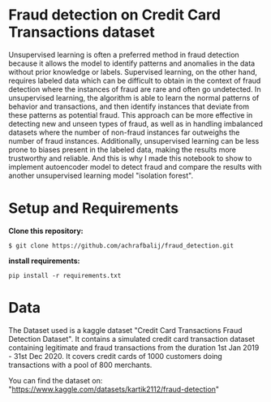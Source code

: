 <h1>Fraud detection on Credit Card Transactions dataset</h1>
Unsupervised learning is often a preferred method in fraud detection because it allows the model to identify patterns and anomalies in the data without prior knowledge or labels. Supervised learning, on the other hand, requires labeled data which can be difficult to obtain in the context of fraud detection where the instances of fraud are rare and often go undetected. In unsupervised learning, the algorithm is able to learn the normal patterns of behavior and transactions, and then identify instances that deviate from these patterns as potential fraud. This approach can be more effective in detecting new and unseen types of fraud, as well as in handling imbalanced datasets where the number of non-fraud instances far outweighs the number of fraud instances. Additionally, unsupervised learning can be less prone to biases present in the labeled data, making the results more trustworthy and reliable.
And this is why I made this notebook to show to implement autoencoder model to detect fraud and compare the results with another unsupervised learning model "isolation forest".
<h1>Setup and Requirements</h1>

**Clone this repository:**
```
$ git clone https://github.com/achrafbalij/fraud_detection.git
```
**install requirements:**
```
pip install -r requirements.txt
```

<h1>Data</h1>
The Dataset used is a kaggle dataset "Credit Card Transactions Fraud Detection Dataset". It contains a simulated credit card transaction dataset containing legitimate and fraud transactions from the duration 1st Jan 2019 - 31st Dec 2020. It covers credit cards of 1000 customers doing transactions with a pool of 800 merchants.

You can find the dataset on: "https://www.kaggle.com/datasets/kartik2112/fraud-detection"
